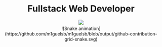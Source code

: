 <div align="center">
  <h1>Fullstack Web Developer</h1>
  
  <a href="https://skillicons.dev">
    <img src="https://skillicons.dev/icons?i=js,ts,react,nextjs,nodejs,express,nestjs,mysql,jest,figma,tailwind,styledcomponents&perline=4" />
  </a>
</div>

<div align="center">
  ![Snake animation](https://github.com/m1guelsb/m1guelsb/blob/output/github-contribution-grid-snake.svg)
</div>
